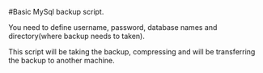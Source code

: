 #Basic MySql backup script.

You need to define username, password, database names and directory(where backup
needs to taken).

This script will be taking the backup, compressing and will be transferring the
backup to another machine.

